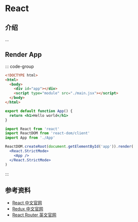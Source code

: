 # React

## 介绍

...

## Render App

::: code-group

```html [index.html]
<!DOCTYPE html>
<html>
  <body>
    <div id="app"></div>
    <script type="module" src="./main.jsx"></script>
  </body>
</html>
```

```jsx [App.jsx]
export default function App() {
  return <h1>Hello world</h1>
}
```

```jsx [main.jsx]
import React from 'react'
import ReactDOM from 'react-dom/client'
import App from './App'

ReactDOM.createRoot(document.getElementById('app')).render(
  <React.StrictMode>
    <App />
  </React.StrictMode>
)
```

:::

## 参考资料

- [React 中文官网](https://zh-hans.react.dev/)
- [Redux 中文官网](https://cn.redux.js.org/)
- [React Router 英文官网](https://reactrouter.com/)
